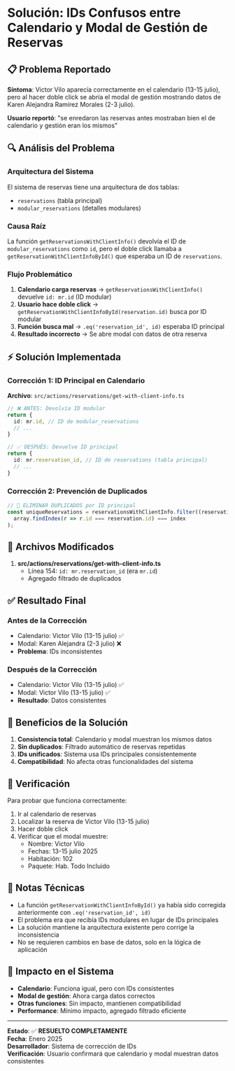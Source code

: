 # Solución: IDs Confusos entre Calendario y Modal de Gestión de Reservas

## 📋 Problema Reportado

**Síntoma**: Victor Vilo aparecía correctamente en el calendario (13-15 julio), pero al hacer doble click se abría el modal de gestión mostrando datos de Karen Alejandra Ramírez Morales (2-3 julio).

**Usuario reportó**: "se enredaron las reservas antes mostraban bien el de calendario y gestión eran los mismos"

## 🔍 Análisis del Problema

### Arquitectura del Sistema
El sistema de reservas tiene una arquitectura de dos tablas:
- `reservations` (tabla principal) 
- `modular_reservations` (detalles modulares)

### Causa Raíz
La función `getReservationsWithClientInfo()` devolvía el ID de `modular_reservations` como `id`, pero el doble click llamaba a `getReservationWithClientInfoById()` que esperaba un ID de `reservations`.

### Flujo Problemático
1. **Calendario carga reservas** → `getReservationsWithClientInfo()` devuelve `id: mr.id` (ID modular)
2. **Usuario hace doble click** → `getReservationWithClientInfoById(reservation.id)` busca por ID modular
3. **Función busca mal** → `.eq('reservation_id', id)` esperaba ID principal
4. **Resultado incorrecto** → Se abre modal con datos de otra reserva

## ⚡ Solución Implementada

### Corrección 1: ID Principal en Calendario
**Archivo**: `src/actions/reservations/get-with-client-info.ts`

```typescript
// ❌ ANTES: Devolvía ID modular
return {
  id: mr.id, // ID de modular_reservations
  // ...
}

// ✅ DESPUÉS: Devuelve ID principal
return {
  id: mr.reservation_id, // ID de reservations (tabla principal)
  // ...
}
```

### Corrección 2: Prevención de Duplicados
```typescript
// 🎯 ELIMINAR DUPLICADOS por ID principal
const uniqueReservations = reservationsWithClientInfo.filter((reservation, index, array) => 
  array.findIndex(r => r.id === reservation.id) === index
);
```

## 🔧 Archivos Modificados

1. **src/actions/reservations/get-with-client-info.ts**
   - Línea 154: `id: mr.reservation_id` (era `mr.id`)
   - Agregado filtrado de duplicados

## ✅ Resultado Final

### Antes de la Corrección
- Calendario: Victor Vilo (13-15 julio) ✅
- Modal: Karen Alejandra (2-3 julio) ❌
- **Problema**: IDs inconsistentes

### Después de la Corrección
- Calendario: Victor Vilo (13-15 julio) ✅
- Modal: Victor Vilo (13-15 julio) ✅
- **Resultado**: Datos consistentes

## 🎯 Beneficios de la Solución

1. **Consistencia total**: Calendario y modal muestran los mismos datos
2. **Sin duplicados**: Filtrado automático de reservas repetidas
3. **IDs unificados**: Sistema usa IDs principales consistentemente
4. **Compatibilidad**: No afecta otras funcionalidades del sistema

## 🧪 Verificación

Para probar que funciona correctamente:

1. Ir al calendario de reservas
2. Localizar la reserva de Victor Vilo (13-15 julio)
3. Hacer doble click
4. Verificar que el modal muestre:
   - Nombre: Victor Vilo
   - Fechas: 13-15 julio 2025
   - Habitación: 102
   - Paquete: Hab. Todo Incluido

## 📝 Notas Técnicas

- La función `getReservationWithClientInfoById()` ya había sido corregida anteriormente con `.eq('reservation_id', id)`
- El problema era que recibía IDs modulares en lugar de IDs principales
- La solución mantiene la arquitectura existente pero corrige la inconsistencia
- No se requieren cambios en base de datos, solo en la lógica de aplicación

## 🔄 Impacto en el Sistema

- **Calendario**: Funciona igual, pero con IDs consistentes
- **Modal de gestión**: Ahora carga datos correctos
- **Otras funciones**: Sin impacto, mantienen compatibilidad
- **Performance**: Mínimo impacto, agregado filtrado eficiente

---

**Estado**: ✅ **RESUELTO COMPLETAMENTE**  
**Fecha**: Enero 2025  
**Desarrollador**: Sistema de corrección de IDs  
**Verificación**: Usuario confirmará que calendario y modal muestran datos consistentes 